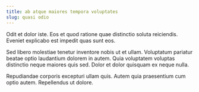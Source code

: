 ```yaml
---
title: ab atque maiores tempora voluptates
slug: quasi odio
---
```


Odit et dolor iste. Eos et quod ratione quae distinctio soluta reiciendis. Eveniet explicabo est impedit quas sunt eos.

Sed libero molestiae tenetur inventore nobis ut et ullam. Voluptatum pariatur beatae optio laudantium dolorem in autem. Quia voluptatem voluptas distinctio neque maiores quis sed. Dolor et dolor quisquam ex neque nulla.

Repudiandae corporis excepturi ullam quis. Autem quia praesentium cum optio autem. Repellendus ut dolore.
